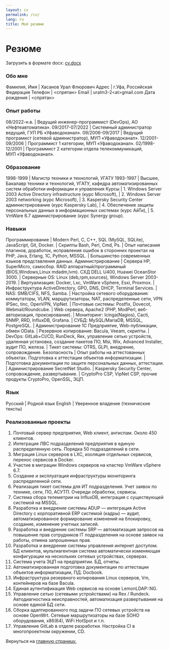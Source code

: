 ```yaml
---
layout: cv
permalink: /cv/
lang: ru
title: Моё резюме
---
```

# Резюме

Загрузить в формате docx: [cv.docx](https://uralm1.github.io/cv.docx)

### Обо мне

Фамилия, Имя  | Хасанов Урал Флюрович
Адрес         | г.Уфа, Российская Федерация
Телефон       | <спрятан>
Email         | uralm3-2\<at\>gmail.com
Дата рождения | <спрятан>

### Опыт работы

08/2022-н.в.    | Ведущий инженер-программист (DevOps), АО «Нефтеавтоматика».
09/2017-07/2022 | Системный администратор ведущий, ГУП РБ «Уфаводоканал».
09/2006-09/2017 | Ведущий програмист (сетевой администратор), МУП «Уфаводоканал».
12/2001-09/2006 | Программист 1 категории, МУП «Уфаводоканал».
02/1998-12/2001 | Программист 2 категории отдела телекоммуникаций, МУП «Уфаводоканал».

### Образование

1998-1999 | Магистр техники и технологий, УГАТУ
1993-1997 | Высшее, Бакалавр техники и технологий, УГАТУ, кафедра автоматизированных систем обработки информации и управления
Курсы | 1. Windows Server 2003 Active Directory infrastructure (курс Microsoft),
| 2. Windows Server 2003 networking (курс Microsoft),
| 3. Kaspersky Security Center администрирование (курс Kaspersky Lab),
| 4. Обеспечение защиты персональных данных в информационных системах (курс АйТи),
| 5. VmWare 6.7 администрирование (курс Synergy group).

### Навыки

Программирование | Modern Perl, C, C++, SQL (MySQL, SQLite), JavaScript, Git, Docker.
| Cкрипты Bash, Perl, Cmd, Ps.
| Опыт написания плагинов, доработок, исправления ошибок в сторонних проектах на PHP, Java, Erlang, 1С, Python, MSSQL.
| Большинство современных языков представления данных.
Администрирование | Сервера HP, SuperMicro, самосбор. RAID аппаратный/программный (BIOS,Windows,Linux mdadm,lvm). СХД DELL U400, Huawei OceanStor 3000.
| Серверные OS: Linux (deb,rpm,sources), Windows Server 2003-2019.
| Виртуализация: Docker, Lxc, VmWare vSphere, Esxi, Proxmox.
| Инфраструктура ActiveDirectory, GPO, DNS, DHCP, Terminal Services.
| NAS: SMB/CIFS, NFS, Samba.
| Настройка сетевого оборудования: коммутаторы, VLAN, маршрутизаторы, NAT, распределенные сети, VPN IPSec, tinc, OpenVPN, VipNet.
| Почтовые системы: Postfix, Dovecot, Webmail/Roundcube.
| Web сервера, Apache2 (PHP, ModPerl, веб-авторизация, проксирование).
| Мониторинг: Icinga(Nagios), Cacti, SNMP, RRD, InfluxDB, Grafana.
| СУБД: MySQL/MariaDB, MSSQL, PostgreSQL.
| Администрирование 1С Предприятие, Web-публикации, обмен OData.
| Резервное копирование: Bacula, Veeam, скрипты.
| DevOps: GitLab+CI/CD, RunDeck, Rex, управление сетью устройств, удаленная установка, создание пакетов ПО, Msi, Wix, Advanced Installer, аудит ПО, железа.
| Тикет системы: OTRS, GLPI, внедрение, сопровождение.
Безопасность | Опыт работы на аттестованных объектах. Подготовка к  аттестации объектов информатизации.
| Подготовка документации по защите персональных данных, аттестации.
| Администрирование SecretNet Studio.
| Kaspersky Security Center, сопровождение, развертывание.
| CryptoPro CSP, VipNet CSP, прочие продукты CryptoPro, OpenSSL, ЭЦП.

### Язык

Русский | Родной язык
English | Уверенное владение (технические тексты)

### Реализованные проекты

1. Почтовый сервер предприятия, Web клиент, антиспам. Около 450 клиентов.
2. Интеграция ЛВС подразделений предприятия в единую распределенную сеть. Порядка 50 подразделений в сети.
3. Миграция Linux серверов в LXC, изоляция отдельных сервисов, перенос сервисов в Docker.
4. Участие в миграции Windows серверов на кластер VmWare vSphere 6.7.
5. Создание и эксплуатация инфраструктуры мониторинга распределенной сети.
6. Реализация тикет системы для ИТ подразделения. Учет заявок по технике, сети, ПО, АСУТП. Очереди обработки, сервисы.
7. Система сбора телеметрии на InfluxDB, интеграция с существующей системой на MSSQL.
8. Разработка и внедрение системы ADUP — интеграция Active Directory с корпоративной ERP системой (кадры) — аудит, автоматизированное формирование изменений на блокировку, создание, изменение учетных записей.
9. Разработка и внедрение системы SRP — автоматизация запросов на повышение прав сотрудников IT подразделения на основе заявок на работы, отмена запрошенных прав.
10. Разработка и внедрение системы управления интернет доступом. БД клиентов, мультиагентная система автоматически изменяющая конфигурации на нескольких сетевых устройствах, серверах.
11. Система учета ЭЦП на предприятии. БД, отчеты.
12. Автоматизированная подготовка документации по аттестации объектов информатизации, ПД. Docbook.
13. Инфраструктура резервного копирования Linux серверов, Vm, контейнеров на базе Bacula.
14. Единая аутентификация Web сервисов на основе LemonLDAP::NG.
15. Управление сетью (сетевыми устройствами) на Rex / Rundeck. Автодиагностика неисправностей, автоматизация развертывания на основе единой БД сети.
16. Сборка адаптированного под задачи ПО сетевых устройств на основе OpenWrt. Сетевые маршрутизаторы на базе SOHO оборудования, x86(64), WiFi HotSpot и т.п.
17. Управление GitLab в отделе разработки. Настройка CI в многопроектном окружении, CD.


Вернуться на [главную страницу.](index.md)
